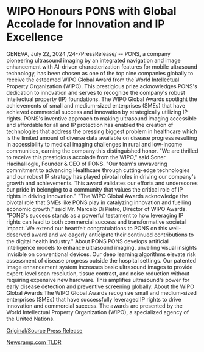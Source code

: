 # WIPO Honours PONS with Global Accolade for Innovation and IP Excellence

GENEVA, July 22, 2024 /24-7PressRelease/ -- PONS, a company pioneering ultrasound imaging by an integrated navigation and image enhancement with AI-driven characterization features for mobile ultrasound technology, has been chosen as one of the top nine companies globally to receive the esteemed WIPO Global Award from the World Intellectual Property Organization (WIPO). This prestigious prize acknowledges PONS's dedication to innovation and serves to recognize the company's robust intellectual property (IP) foundations.  The WIPO Global Awards spotlight the achievements of small and medium-sized enterprises (SMEs) that have achieved commercial success and innovation by strategically utilizing IP rights. PONS's inventive approach to making ultrasound imaging accessible and affordable for all and IP protection has enabled the creation of technologies that address the pressing biggest problem in healthcare which is the limited amount of diverse data available on disease progress resulting in accessibility to medical imaging challenges in rural and low-income communities, earning the company this distinguished honor.   "We are thrilled to receive this prestigious accolade from the WIPO," said Soner Hacihaliloglu, Founder & CEO of PONS. "Our team's unwavering commitment to advancing Healthcare through cutting-edge technologies and our robust IP strategy has played pivotal roles in driving our company's growth and achievements. This award validates our efforts and underscores our pride in belonging to a community that values the critical role of IP rights in driving innovation."  "The WIPO Global Awards acknowledge the pivotal role that SMEs like PONS play in catalyzing innovation and fuelling economic growth," said Mr. Marcelo Di Pietro, Director of WIPO Awards. "PONS's success stands as a powerful testament to how leveraging IP rights can lead to both commercial success and transformative societal impact. We extend our heartfelt congratulations to PONS on this well-deserved award and we eagerly anticipate their continued contributions to the digital health industry."  About PONS PONS develops artificial intelligence models to enhance ultrasound imaging, unveiling visual insights invisible on conventional devices. Our deep learning algorithms elevate risk assessment of disease progress outside the hospital settings. Our patented image enhancement system increases basic ultrasound images to provide expert-level scan resolution, tissue contrast, and noise reduction without requiring expensive new hardware. This amplifies ultrasound's power for early disease detection and preventive screening globally.  About the WIPO Global Awards The WIPO Global Awards recognize small and medium-sized enterprises (SMEs) that have successfully leveraged IP rights to drive innovation and commercial success. The awards are presented by the World Intellectual Property Organization (WIPO), a specialized agency of the United Nations. 

[Original/Source Press Release](https://www.24-7pressrelease.com/press-release/512614/wipo-honours-pons-with-global-accolade-for-innovation-and-ip-excellence) 

[Newsramp.com TLDR](https://newsramp.com/None) 